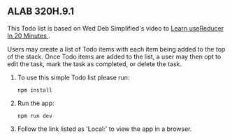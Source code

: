 ## ALAB 320H.9.1

This Todo list is based on Wed Deb Simplified's video to [Learn useReducer In 20 Minutes
](https://www.youtube.com/watch?v=kK_Wqx3RnHk).

Users may create a list of Todo items with each item being added to the top of the stack.  Once Todo items are added to the list, a user may then opt to edit the task, mark the task as completed, or delete the task. 

1. To use this simple Todo list  please run: 

    `npm install`

1. Run the app:

    `npm run dev`

1. Follow the link listed as 'Local:' to view the app in a browser.

